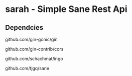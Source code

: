 # sarah - Simple Sane Rest Api

## Dependcies
github.com/gin-gonic/gin

github.com/gin-contrib/cors

github.com/schachmat/ingo

github.com/tjgq/sane
